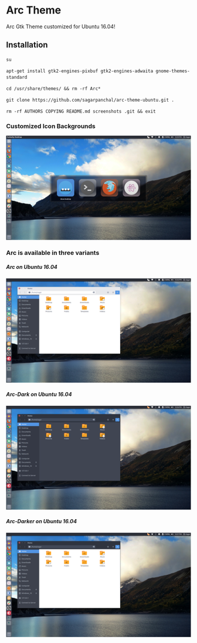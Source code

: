 # Arc Theme
Arc Gtk Theme customized for Ubuntu 16.04!
## Installation
`su`

`apt-get install gtk2-engines-pixbuf gtk2-engines-adwaita gnome-themes-standard`

`cd /usr/share/themes/ && rm -rf Arc*`

`git clone https://github.com/sagarpanchal/arc-theme-ubuntu.git .`

`rm -rf AUTHORS COPYING README.md screenshots .git && exit`
### Customized Icon Backgrounds
![A screenshot of the Arc theme on Ubuntu 16.04](https://raw.githubusercontent.com/sagarpanchal/arc-theme-ubuntu/master/screenshots/screen_1_1600x900.png "Application Switcher on Ubuntu 16.04")
### Arc is available in three variants
##### Arc on Ubuntu 16.04
![A screenshot of the Arc theme on Ubuntu 16.04](https://raw.githubusercontent.com/sagarpanchal/arc-theme-ubuntu/master/screenshots/screen_2_1600x900.png "Nautilus 3.14.3 on Ubuntu 16.04")
##### Arc-Dark on Ubuntu 16.04
![A screenshot of the Arc-Dark theme on Ubuntu 16.04](https://raw.githubusercontent.com/sagarpanchal/arc-theme-ubuntu/master/screenshots/screen_3_1600x900.png "Nautilus 3.14.3 on Ubuntu 16.04")
##### Arc-Darker on Ubuntu 16.04
![A screenshot of the Arc-Darker theme on Ubuntu 16.04](https://raw.githubusercontent.com/sagarpanchal/arc-theme-ubuntu/master/screenshots/screen_4_1600x900.png "Nautilus 3.14.3 on Ubuntu 16.04")
